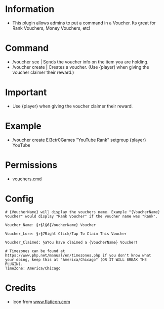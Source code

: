 # Information 
 - This plugin allows admins to put a command in a Voucher. Its great for Rank Vouchers, Money Vouchers, etc!
# Command
- /voucher see | Sends the voucher info on the item you are holding.
- /voucher create <Player> <VoucherName> <Command> | Creates a voucher. (Use {player} when giving the voucher claimer their reward.)
# Important
- Use {player} when giving the voucher claimer their reward.
# Example
- /voucher create El3ctr0Games "YouTube Rank" setgroup {player} YouTube
# Permissions
- vouchers.cmd
# Config
```
# {VoucherName} will display the vouchers name. Example "{VoucherName} Voucher" would display "Rank Voucher" if the voucher name was "Rank".

Voucher_Name: §r§l§6{VoucherName} Voucher

Voucher_Lore: §r§7Right Click/Tap To Claim This Voucher

Voucher_Claimed: §aYou have claimed a {VoucherName} Voucher!

# Timezones can be found at https://www.php.net/manual/en/timezones.php if you don't know what your doing, keep this at "America/Chicago" (OR IT WILL BREAK THE PLUGIN).
TimeZone: America/Chicago

```
# Credits
- Icon from www.flaticon.com
